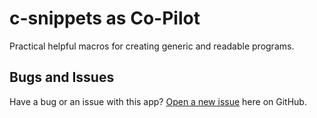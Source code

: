 # c-snippets as Co-Pilot

Practical helpful macros for creating generic and readable programs.

## Bugs and Issues

Have a bug or an issue with this app? [Open a new issue](https://github.com/huseyin-alkan/c-snippets/issues) here on GitHub.
